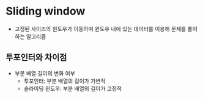 # Sliding window
- 고정된 사이즈의 윈도우가 이동하며 윈도우 내에 있는 데이터를 이용해 문제를 풀이하는 알고리즘

## 투포인터와 차이점
- 부분 배열 길이의 변화 여부
  - 투포인터: 부분 배열의 길이가 가변적
  - 슬라이딩 윈도우: 부분 배열의 길이가 고정적